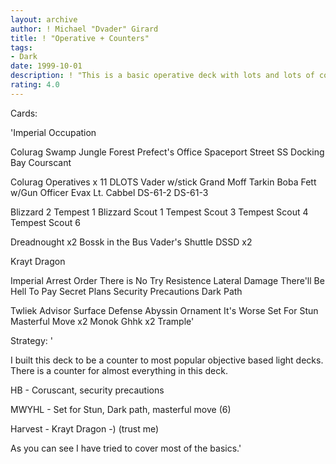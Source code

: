 ```yaml
---
layout: archive
author: ! Michael "Dvader" Girard
title: ! "Operative + Counters"
tags:
- Dark
date: 1999-10-01
description: ! "This is a basic operative deck with lots and lots of counters to popular decks."
rating: 4.0
---
```

Cards: 

'Imperial Occupation

Colurag
Swamp
Jungle
Forest
Prefect's Office
Spaceport Street
SS Docking Bay
Courscant

Colurag Operatives x 11
DLOTS
Vader w/stick
Grand Moff Tarkin
Boba Fett w/Gun
Officer Evax
Lt. Cabbel
DS-61-2
DS-61-3

Blizzard 2
Tempest 1
Blizzard Scout 1
Tempest Scout 3
Tempest Scout 4
Tempest Scout 6

Dreadnought x2
Bossk in the Bus
Vader's Shuttle
DSSD x2

Krayt Dragon

Imperial Arrest Order
There is No Try
Resistence
Lateral Damage
There'll Be Hell To Pay
Secret Plans
Security Precautions
Dark Path

Twliek Advisor
Surface Defense
Abyssin Ornament
It's Worse
Set For Stun
Masterful Move x2
Monok
Ghhk x2
Trample'

Strategy: '

I built this deck to be a counter to most popular objective based light decks. There is a counter for almost everything in this deck.

HB - Coruscant, security precautions

MWYHL - Set for Stun, Dark path, masterful move (6)

Harvest - Krayt Dragon -) (trust me)

As you can see I have tried to cover most of the basics.'